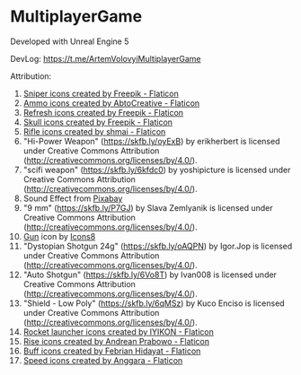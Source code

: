 # MultiplayerGame

Developed with Unreal Engine 5

DevLog: https://t.me/ArtemVolovyiMultiplayerGame

Attribution:
1. <a href="https://www.flaticon.com/free-icons/sniper" title="sniper icons">Sniper icons created by Freepik - Flaticon</a>
2. <a href="https://www.flaticon.com/free-icons/ammo" title="ammo icons">Ammo icons created by AbtoCreative - Flaticon</a>
3. <a href="https://www.flaticon.com/free-icons/refresh" title="refresh icons">Refresh icons created by Freepik - Flaticon</a>
4. <a href="https://www.flaticon.com/free-icons/skull" title="skull icons">Skull icons created by Freepik - Flaticon</a>
5. <a href="https://www.flaticon.com/free-icons/rifle" title="rifle icons">Rifle icons created by shmai - Flaticon</a>
6. "Hi-Power Weapon" (https://skfb.ly/oyExB) by erikherbert is licensed under Creative Commons Attribution (http://creativecommons.org/licenses/by/4.0/).
7. "scifi weapon" (https://skfb.ly/6kfdc0) by yoshipicture is licensed under Creative Commons Attribution (http://creativecommons.org/licenses/by/4.0/).
8. Sound Effect from <a href="https://pixabay.com/sound-effects/?utm_source=link-attribution&utm_medium=referral&utm_campaign=music&utm_content=27430">Pixabay</a>
9. "9 mm" (https://skfb.ly/P7GJ) by Slava Zemlyanik is licensed under Creative Commons Attribution (http://creativecommons.org/licenses/by/4.0/).
10. <a target="_blank" href="https://icons8.com/icon/38919/gun">Gun</a> icon by <a target="_blank" href="https://icons8.com">Icons8</a>
11. "Dystopian Shotgun 24g" (https://skfb.ly/oAQPN) by Igor.Jop is licensed under Creative Commons Attribution (http://creativecommons.org/licenses/by/4.0/).
12. "Auto Shotgun" (https://skfb.ly/6Vo8T) by Ivan008 is licensed under Creative Commons Attribution (http://creativecommons.org/licenses/by/4.0/).
13. "Shield - Low Poly" (https://skfb.ly/6qMSz) by Kuco Enciso is licensed under Creative Commons Attribution (http://creativecommons.org/licenses/by/4.0/).
14. <a href="https://www.flaticon.com/free-icons/rocket-launcher" title="rocket launcher icons">Rocket launcher icons created by IYIKON - Flaticon</a>
15. <a href="https://www.flaticon.com/free-icons/rise" title="rise icons">Rise icons created by Andrean Prabowo - Flaticon</a>
16. <a href="https://www.flaticon.com/free-icons/buff" title="buff icons">Buff icons created by Febrian Hidayat - Flaticon</a>
17. <a href="https://www.flaticon.com/free-icons/speed" title="speed icons">Speed icons created by Anggara - Flaticon</a>
